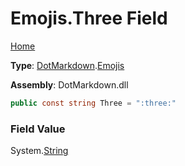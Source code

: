 # Emojis\.Three Field

[Home](../../../README.md)

**Type**: [DotMarkdown](../../README.md)\.[Emojis](../README.md)

**Assembly**: DotMarkdown\.dll

```csharp
public const string Three = ":three:"
```

### Field Value

System\.[String](https://docs.microsoft.com/en-us/dotnet/api/system.string)